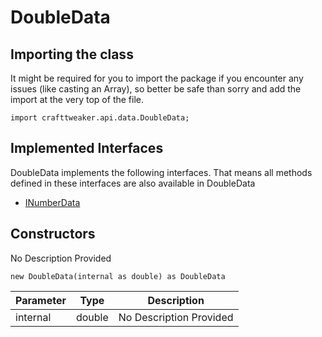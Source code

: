 # DoubleData



## Importing the class

It might be required for you to import the package if you encounter any issues (like casting an Array), so better be safe than sorry and add the import at the very top of the file.
```zenscript
import crafttweaker.api.data.DoubleData;
```


## Implemented Interfaces
DoubleData implements the following interfaces. That means all methods defined in these interfaces are also available in DoubleData

- [INumberData](/vanilla/api/data/INumberData)
## Constructors

No Description Provided
```zenscript
new DoubleData(internal as double) as DoubleData
```

| Parameter | Type | Description |
|-----------|------|-------------|
| internal | double | No Description Provided |



